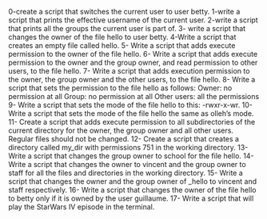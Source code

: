 0-create a script that switches the current user to user betty. 1-write a script that prints the effective username of the current user. 2-write a script that prints all the groups the current user is part of. 3- write a script that changes the owner of the file hello to user betty. 4-Write a script that creates an empty file called hello. 5- Write a script that adds execute permission to the owner of the file hello. 6- Write a script that adds execute permission to the owner and the group owner, and read permission to other users, to the file hello. 7- Write a script that adds execution permission to the owner, the group owner and the other users, to the file hello. 8- Write a script that sets the permission to the file hello as follows:
Owner: no permission at all
Group: no permission at all
Other users: all the permissions
9- Write a script that sets the mode of the file hello to this: -rwxr-x-wr. 10- Write a script that sets the mode of the file hello the same as olleh’s mode. 11- Create a script that adds execute permission to all subdirectories of the current directory for the owner, the group owner and all other users. Regular files should not be changed. 12- Create a script that creates a directory called my_dir with permissions 751 in the working directory. 13- Write a script that changes the group owner to school for the file hello. 14- Write a script that changes the owner to vincent and the group owner to staff for all the files and directories in the working directory. 15- Write a script that changes the owner and the group owner of _hello to vincent and staff respectively. 16- Write a script that changes the owner of the file hello to betty only if it is owned by the user guillaume. 17- Write a script that will play the StarWars IV episode in the terminal.
